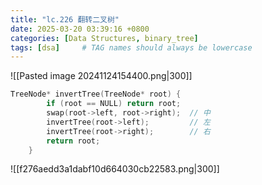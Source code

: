 ```yaml
---
title: "lc.226 翻转二叉树"
date: 2025-03-20 03:39:16 +0800
categories: [Data Structures, binary_tree]
tags: [dsa]     # TAG names should always be lowercase
---
```

![[Pasted image 20241124154400.png|300]]

```cpp
TreeNode* invertTree(TreeNode* root) {
        if (root == NULL) return root;
        swap(root->left, root->right);  // 中
        invertTree(root->left);         // 左
        invertTree(root->right);        // 右
        return root;
    }
```

![[f276aedd3a1dabf10d664030cb22583.png|300]]
